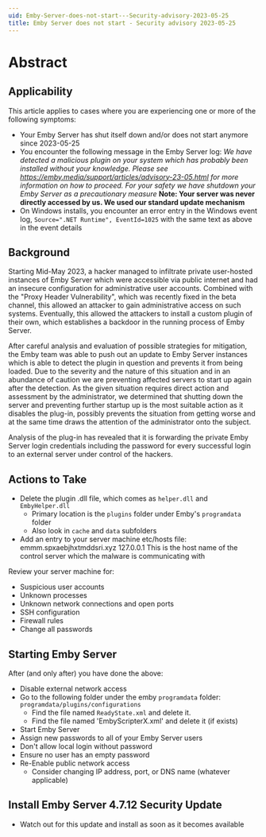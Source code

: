 ```yaml
---
uid: Emby-Server-does-not-start---Security-advisory-2023-05-25
title: Emby Server does not start - Security advisory 2023-05-25
---
```


# Abstract

## Applicability

This article applies to cases where you are experiencing one or more of the following symptoms:

- Your Emby Server has shut itself down and/or does not start anymore since 2023-05-25
- You encounter the following message in the Emby Server log:
  _We have detected a malicious plugin on your system which has probably been installed without your knowledge. Please see https://emby.media/support/articles/advisory-23-05.html for more information on how to proceed. For your safety we have shutdown your Emby Server as a precautionary measure_ **Note: Your server was never directly accessed by us. We used our standard update mechanism**
- On Windows installs, you encounter an error entry in the Windows event log, `Source=".NET Runtime", EventId=1025` with the same text as above in the event details

## Background

Starting Mid-May 2023, a hacker managed to infiltrate private user-hosted instances of Emby Server which were accessible via public internet and had an insecure configuration for administrative user accounts. Combined with the "Proxy Header Vulnerability", which was recently fixed in the beta channel, this allowed an attacker to gain administrative access on such systems.
Eventually, this allowed the attackers to install a custom plugin of their own, which establishes a backdoor in the running process of Emby Server.

After careful analysis and evaluation of possible strategies for mitigation, the Emby team was able to push out an update to Emby Server instances which is able to detect the plugin in question and prevents it from being loaded. Due to the severity and the nature of this situation and in an abundance of caution we are preventing affected servers to start up again after the detection. As the given situation requires direct action and assessment by the administrator, we determined that shutting down the server and preventing further startup up is the most suitable action as it disables the plug-in, possibly prevents the situation from getting worse and at the same time draws the attention of the administrator onto the subject.

Analysis of the plug-in has revealed that it is forwarding the private Emby Server login credentials including the password for every successful login to an external server under control of the hackers.

## Actions to Take

- Delete the plugin .dll file, which comes as `helper.dll` and `EmbyHelper.dll`
  - Primary location is the `plugins` folder under Emby's `programdata` folder
  - Also look in `cache` and `data` subfolders
- Add an entry to your server machine etc/hosts file:
             emmm.spxaebjhxtmddsri.xyz    127.0.0.1
             This is the host name of the control server which the malware is communicating with

Review your server machine for:

- Suspicious user accounts
- Unknown processes
- Unknown network connections and open ports
- SSH configuration
- Firewall rules
- Change all passwords

## Starting Emby Server

After (and only after) you have done the above:

- Disable external network access 
- Go to the following folder under the emby `programdata` folder:
  `programdata/plugins/configurations`
  - Find the file named `ReadyState.xml` and delete it.
  - Find the file named 'EmbyScripterX.xml' and delete it (if exists)
- Start Emby Server
- Assign new passwords to all of your Emby Server users
- Don't allow local login without password
- Ensure no user has an empty password
- Re-Enable public network access
  - Consider changing IP address, port, or DNS name  (whatever applicable)

## Install Emby Server 4.7.12 Security Update

- Watch out for this update and install as soon as it becomes available


